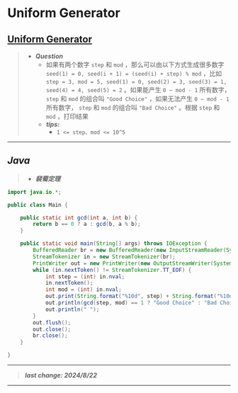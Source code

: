# Uniform Generator

## [Uniform Generator](http://poj.org/problem?id=1597)

> - ***Question***
>   - 如果有两个数字 `step` 和 `mod` ，那么可以由以下方式生成很多数字 `seed(1) = 0, seed(i + 1) = (seed(i) + step) % mod` ，比如 `step = 3, mod = 5, seed(1) = 0, seed(2) = 3, seed(3) = 1, seed(4) = 4, seed(5) = 2` 。如果能产生 `0 ~ mod - 1` 所有数字， `step` 和 `mod` 的组合叫 `"Good Choice"` ，如果无法产生 `0 ~ mod - 1` 所有数字， `step` 和 `mod` 的组合叫 `"Bad Choice"` 。根据 `step` 和 `mod` ，打印结果
>   - ***tips:***
>     - `1 <= step、mod <= 10^5`

---

## *Java*

> - ***裴蜀定理***

```java
import java.io.*;

public class Main {

    public static int gcd(int a, int b) {
        return b == 0 ? a : gcd(b, a % b);
    }

    public static void main(String[] args) throws IOException {
        BufferedReader br = new BufferedReader(new InputStreamReader(System.in));
        StreamTokenizer in = new StreamTokenizer(br);
        PrintWriter out = new PrintWriter(new OutputStreamWriter(System.out));
        while (in.nextToken() != StreamTokenizer.TT_EOF) {
            int step = (int) in.nval;
            in.nextToken();
            int mod = (int) in.nval;
            out.print(String.format("%10d", step) + String.format("%10d", mod) + "    ");
            out.println(gcd(step, mod) == 1 ? "Good Choice" : "Bad Choice");
            out.println(" ");
        }
        out.flush();
        out.close();
        br.close();
    }

}
```

---

> ***last change: 2024/8/22***

---
